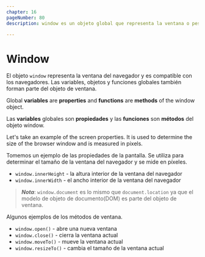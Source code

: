 ```yaml
---
chapter: 16
pageNumber: 80
description: window es un objeto global que representa la ventana o pestaña del navegador en la que está cargada la página web actual. El objeto window actúa como objeto global para JavaScript del lado del cliente, lo que significa que las variables y funciones declaradas sin las palabras clave var, let o const se convierten en propiedades y métodos del objeto window.

---
```

# Window

El objeto `window` representa la ventana del navegador y es compatible con los navegadores. Las variables, objetos y funciones globales también forman parte del objeto de ventana.  

Global **variables** are **properties** and **functions** are **methods** of the window object.

Las **variables** globales son **propiedades** y las **funciones** son **métodos** del objeto window.

Let's take an example of the screen properties. It is used to determine the size of the browser window and is measured in pixels.

Tomemos un ejemplo de las propiedades de la pantalla. Se utiliza para determinar el tamaño de la ventana del navegador y se mide en píxeles.

* `window.innerHeight` - la altura interior de la ventana del navegador
* `window.innerWidth` - el ancho interior de la ventana del navegador

> _**Nota**_: `window.document` es lo mismo que `document.location` ya que el modelo de objeto de documento\(DOM\) es parte del objeto de ventana.

Algunos ejemplos de los métodos de ventana.

* `window.open()` - abre una nueva ventana
* `window.close()` - cierra la ventana actual
* `window.moveTo()` - mueve la ventana actual
* `window.resizeTo()` - cambia el tamaño de la ventana actual
